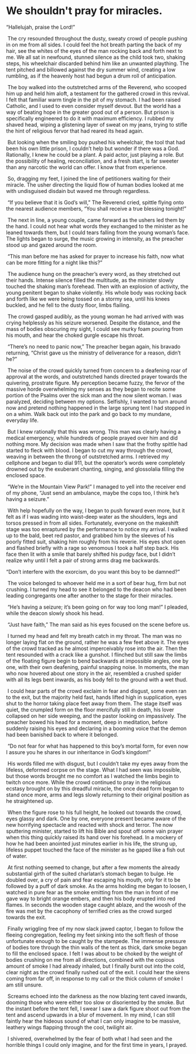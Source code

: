 # We shouldn't pray for miracles.
“Hallelujah, praise the Lord!”

 The cry resounded throughout the dusty, sweaty crowd of people pushing in on me from all sides. I could feel the hot breath parting the back of my hair, see the whites of the eyes of the man rocking back and forth next to me. We all sat in newfound, stunned silence as the child took two, shaking steps, his wheelchair discarded behind him like an unwanted plaything. The tent pitched and billowed against the dry summer wind, creating a low rumbling, as if the heavenly host had begun a drum roll of anticipation.

 The boy walked into the outstretched arms of the Reverend, who scooped him up and held him aloft, a testament for the gathered crowd in this revival. I felt that familiar warm tingle in the pit of my stomach. I had been raised Catholic, and I used to even consider myself devout. But the world has a way of beating hope in the greater good out of a person. But prison is specifically engineered to do it with maximum efficiency. I rubbed my shaved head, wiping a glistening layer of sweat on my jeans, trying to stifle the hint of religious fervor that had reared its head again.

 But looking when the smiling boy pushed his wheelchair, the tool that had been his own little prison, I couldn’t help but wonder if there was a God. Rationally, I knew he could be a plant. A paid actor, just playing a role. But the possibility of healing, reconciliation, and a fresh start, is far sweeter than any narcotic the world can offer. I know that from experience.

 So, dragging my feet, I joined the line of petitioners waiting for their miracle. The usher directing the liquid flow of human bodies looked at me with undisguised disdain but waved me through regardless.

 “If you believe that it is God’s will,” The Reverend cried, spittle flying onto the nearest audience members, “You shall receive a true blessing tonight!”

 The next in line, a young couple, came forward as the ushers led them by the hand. I could not hear what words they exchanged to the minister as he leaned towards them, but I could tears falling from the young woman’s face. The lights began to surge, the music growing in intensity, as the preacher stood up and gazed around the room.

 “This man before me has asked for prayer to increase his faith, now what can be more fitting for a night like this?”

 The audience hung on the preacher’s every word, as they stretched out their hands. Intense silence filled the multitude, as the minister slowly touched the shaking man’s forehead. Then with an explosion of activity, the young penitent began to shake violently. His whole body was rocking back and forth like we were being tossed on a stormy sea, until his knees buckled, and he fell to the dusty floor, limbs flailing.

 The crowd gasped audibly, as the young woman he had arrived with was crying helplessly as his seizure worsened. Despite the distance, and the mass of bodies obscuring my sight, I could see murky foam pouring from his mouth, and hear the choked gurgle escape his throat.

 “There’s no need to panic now,” The preacher began again, his bravado returning, “Christ gave us the ministry of deliverance for a reason, didn’t he?”

 The noise of the crowd quickly turned from concern to a deafening roar of approval at the words, and outstretched hands directed prayer towards the quivering, prostrate figure. My perception became fuzzy, the fervor of the massive horde overwhelming my senses as they began to recite some portion of the Psalms over the sick man and the now silent woman. I was paralyzed, deciding between my options. Selfishly, I wanted to turn around now and pretend nothing happened in the large sprung tent I had stopped in on a whim. Walk back out into the park and go back to my mundane, everyday life.

 But I knew rationally that this was wrong. This man was clearly having a medical emergency, while hundreds of people prayed over him and did nothing more. My decision was made when I saw that the frothy spittle had started to fleck with blood. I began to cut my way through the crowd, weaving in between the throng of outstretched arms. I retrieved my cellphone and began to dial 911, but the operator’s words were completely drowned out by the exuberant chanting, singing, and glossolalia filling the enclosed space.

 “We’re in the Mountain View Park!” I managed to yell into the receiver end of my phone, “Just send an ambulance, maybe the cops too, I think he’s having a seizure.”

 With help hopefully on the way, I began to push forward even more, but it felt as if I was wading into waist-deep water as the shoulders, legs and torsos pressed in from all sides. Fortunately, everyone on the makeshift stage was too enraptured by the performance to notice my arrival. I walked up to the bald, beet red pastor, and grabbed him by the sleeves of his poorly fitted suit, shaking him roughly from his reverie. His eyes shot open and flashed briefly with a rage so venomous I took a half step back. His face then lit with a smile that barely shifted his pudgy face, but I didn’t realize why until I felt a pair of strong arms drag me backwards.

“Don’t interfere with the exorcism, do you want this boy to be damned?”

 The voice belonged to whoever held me in a sort of bear hug, firm but not crushing. I turned my head to see it belonged to the deacon who had been leading congregants one after another to the stage for their miracles.

 “He’s having a seizure; it’s been going on for way too long man!” I pleaded, while the deacon slowly shook his head.

 “Just have faith,” The man said as his eyes focused on the scene before us.

 I turned my head and felt my breath catch in my throat. The man was no longer laying flat on the ground, rather he was a few feet above it. The eyes of the crowd tracked as he almost imperceivably rose into the air. Then the tent resounded with a crack like a gunshot. I flinched but still saw the limbs of the floating figure begin to bend backwards at impossible angles, one by one, with their own deafening, painful snapping noise. In moments, the man who now hovered about one story in the air, resembled a crushed spider with all its legs bent inwards, as his body fell to the ground with a wet thud.

 I could hear parts of the crowd exclaim in fear and disgust, some even ran to the exit, but the majority held fast, hands lifted high in supplication, eyes shut to the horror taking place feet away from them. The stage itself was quiet, the crumpled form on the floor mercifully still in death, his lover collapsed on her side weeping, and the pastor looking on impassively. The preacher bowed his head for a moment, deep in meditation, before suddenly raising his eyes and declaring in a booming voice that the demon had been banished back to where it belonged.

 “Do not fear for what has happened to this boy’s mortal form, for even now I assure you he shares in our inheritance in God’s kingdom!”

 His words filled me with disgust, but I couldn’t take my eyes away from the lifeless, deformed corpse on the stage. What I had seen was impossible, but those words brought me no comfort as I watched the limbs begin to twitch once more. While the crowd continued to pray in the religious ecstasy brought on by this dreadful miracle, the once dead form began to stand once more, arms and legs slowly returning to their original position as he straightened up.

 When the figure rose to his full height, he looked out towards the crowd, eyes glassy and dark. One by one, everyone present became aware of the new horrifying spectacle and reacted with shock and terror. The now sputtering minister, started to lift his Bible and spout off some vain prayer when this thing quickly raised its hand over his forehead. In a mockery of how he had been anointed just minutes earlier in his life, the strung up, lifeless puppet touched the face of the minister as he gaped like a fish out of water.

 At first nothing seemed to change, but after a few moments the already substantial girth of the suited charlatan’s stomach began to bulge. He doubled over, a cry of pain and fear escaping his mouth, only for it to be followed by a puff of dark smoke. As the arms holding me began to loosen, I watched in pure fear as the smoke emitting from the man in front of me gave way to bright orange embers, and then his body erupted into red flames. In seconds the wooden stage caught ablaze, and the woosh of the fire was met by the cacophony of terrified cries as the crowd surged towards the exit.

 Finally wriggling free of my now slack jawed captor, I began to follow the fleeing congregation, feeling my feet sinking into the soft flesh of those unfortunate enough to be caught by the stampede. The immense pressure of bodies tore through the thin walls of the tent as thick, dark smoke began to fill the enclosed space. I felt I was about to be choked by the weight of bodies crushing on me from all directions, combined with the copious amount of smoke I had already inhaled, but I finally burst out into the cold, clear night as the crowd finally rushed out of the exit. I could hear the sirens coming from far off, in response to my call or the thick column of smoke I am still unsure.

 Screams echoed into the darkness as the now blazing tent caved inwards, dooming those who were either too slow or disoriented by the smoke. But the instant before the tent fell, I swear I saw a dark figure shoot out from the tent and ascend upwards in a blur of movement. In my mind, I can still faintly hear the hideous sound of what I can only imagine to be massive, leathery wings flapping through the cool, twilight air.

 I shivered, overwhelmed by the fear of both what I had seen and the horrible things I could only imagine, and for the first time in years, I prayed.

